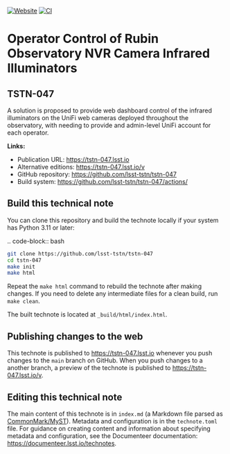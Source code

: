 [![Website](https://img.shields.io/badge/tstn--047-lsst.io-brightgreen.svg)](https://tstn-047.lsst.io)
[![CI](https://github.com/lsst-tstn/tstn-047/actions/workflows/ci.yaml/badge.svg)](https://github.com/lsst-tstn/tstn-047/actions/workflows/ci.yaml)

# Operator Control of Rubin Observatory NVR Camera Infrared Illuminators

## TSTN-047

A solution is proposed to provide web dashboard control of the infrared illuminators on the UniFi web cameras deployed throughout the observatory, with needing to provide and admin-level UniFi account for each operator.

**Links:**

- Publication URL: https://tstn-047.lsst.io
- Alternative editions: https://tstn-047.lsst.io/v
- GitHub repository: https://github.com/lsst-tstn/tstn-047
- Build system: https://github.com/lsst-tstn/tstn-047/actions/


## Build this technical note

You can clone this repository and build the technote locally if your system has Python 3.11 or later:

.. code-block:: bash

```sh
git clone https://github.com/lsst-tstn/tstn-047
cd tstn-047
make init
make html
```

Repeat the `make html` command to rebuild the technote after making changes.
If you need to delete any intermediate files for a clean build, run `make clean`.

The built technote is located at `_build/html/index.html`.

## Publishing changes to the web

This technote is published to https://tstn-047.lsst.io whenever you push changes to the `main` branch on GitHub.
When you push changes to a another branch, a preview of the technote is published to https://tstn-047.lsst.io/v.

## Editing this technical note

The main content of this technote is in `index.md` (a Markdown file parsed as [CommonMark/MyST](https://myst-parser.readthedocs.io/en/latest/index.html)).
Metadata and configuration is in the `technote.toml` file.
For guidance on creating content and information about specifying metadata and configuration, see the Documenteer documentation: https://documenteer.lsst.io/technotes.
